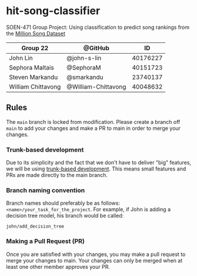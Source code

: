 # hit-song-classifier

SOEN-471 Group Project: Using classification to predict song rankings from the [Million Song Dataset](http://millionsongdataset.com/)

| Group 22           | @GitHub             | ID       |
| ------------------ | ------------------- | -------- |
| John Lin           | @john-s-lin         | 40176227 |
| Sephora Maltais    | @SephoraM           | 40151723 |
| Steven Markandu    | @smarkandu          | 23740137 |
| William Chittavong | @William-Chittavong | 40048632 |

## Rules

The `main` branch is locked from modification. Please create a branch off `main` to add your changes and make a PR to main in order to merge your changes.

### Trunk-based development

Due to its simplicity and the fact that we don't have to deliver "big" features, we will be using [trunk-based development](https://www.atlassian.com/continuous-delivery/continuous-integration/trunk-based-development). This means small features and PRs are made directly to the main branch.

### Branch naming convention

Branch names should preferably be as follows: `<name>/your_task_for_the_project`. For example, if John is adding a decision tree model, his branch would be called:

```
john/add_decision_tree
```

### Making a Pull Request (PR)

Once you are satisfied with your changes, you may make a pull request to merge your changes to main. Your changes can only be merged when at least one other member approves your PR.

